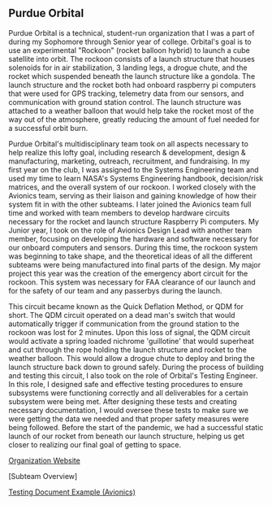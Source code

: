 ## Purdue Orbital
Purdue Orbital is a technical, student-run organization that I was a part of during my Sophomore through Senior year of college. Orbital's goal is to use an experimental "Rockoon"
(rocket balloon hybrid) to launch a cube satellite into orbit. The rockoon consists of a launch structure that houses solenoids for in air stabilization, 3 landing legs, a drogue chute, and the rocket which suspended beneath the launch structure like a gondola. The launch structure and the rocket both had onboard raspberry pi computers that were used for GPS tracking, telemetry data from our sensors, and communication with ground station control. The launch structure was attached to a weather balloon that would help take the rocket most of the way out of the atmosphere, greatly reducing the amount of fuel needed for a successful orbit burn.

Purdue Orbital's multidisciplinary team took on all aspects necessary to help realize this lofty goal, including research & development, design & manufacturing, marketing, outreach, recruitment, and fundraising. In my first year on the club, I was assigned to the Systems Engineering team and used my time to learn NASA's Systems Engineering handbook, decision/risk matrices, and the overall system of our rockoon. I worked closely with the Avionics team, serving as their liaison and gaining knowledge of how their system fit in with the other subteams. I later joined the Avionics team full time and worked with team members to develop hardware circuits necessary for the rocket and launch structure Raspberry Pi computers. My Junior year, I took on the role of Avionics Design Lead with another team member, focusing on developing the hardware and software necessary for our onboard computers and sensors. During this time, the rockoon system was beginning to take shape, and the theoretical ideas of all the different subteams were being manufactured into final parts of the design. My major project this year was the creation of the emergency abort circuit for the rockoon. This system was necessary for FAA clearance of our launch and for the safety of our team and any passerbys during the launch.

This circuit became known as the Quick Deflation Method, or QDM for short. The QDM circuit operated on a dead man's switch that would automatically trigger if communication from the ground station to the rockoon was lost for 2 minutes. Upon this loss of signal, the QDM circuit would activate a spring loaded nichrome 'guillotine' that would superheat and cut through the rope holding the launch structure and rocket to the weather balloon. This would allow a drogue chute to deploy and bring the launch structure back down to ground safely. During the process of building and testing this circuit, I also took on the role of Orbital's Testing Engineer. In this role, I designed safe and effective testing procedures to ensure subsystems were functioning correctly and all deliverables for a certain subsystem were being met. After designing these tests and creating necessary documentation, I would oversee these tests to make sure we were getting the data we needed and that proper safety measures were being followed. Before the start of the pandemic, we had a successful static launch of our rocket from beneath our launch structure, helping us get closer to realizing our final goal of getting to space.  

[Organization Website](https://www.purdueorbital.com/)

[Subteam Overview] 

[Testing Document Example (Avionics)](https://sconkle.github.io/avionics)

